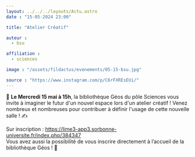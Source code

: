 ```yaml
---
layout: ../../../layouts/Actu.astro
date : "15-05-2024 23:00"

title: "Atelier Créatif"

auteur :
  - bsu

affiliation :
  - sciences

image : "/assets/fildactus/evenements/05-15-bsu.jpg"

source : "https://www.instagram.com/p/C6rFXREsEUi/"
---
```


📆 __Le Mercredi 15 mai à 15h__, la bibliothèque Géos du pôle Sciences vous invite à imaginer le futur d'un nouvel espace lors d'un atelier créatif ! Venez nombreux et nombreuses pour contribuer à définir l'usage de cette nouvelle salle ! ✍️

Sur inscription : https://lime3-app3.sorbonne-universite.fr/index.php/384347  
Vous avez aussi la possibilité de vous inscrire directement à l’accueil de la bibliothèque Géos ! 🌱